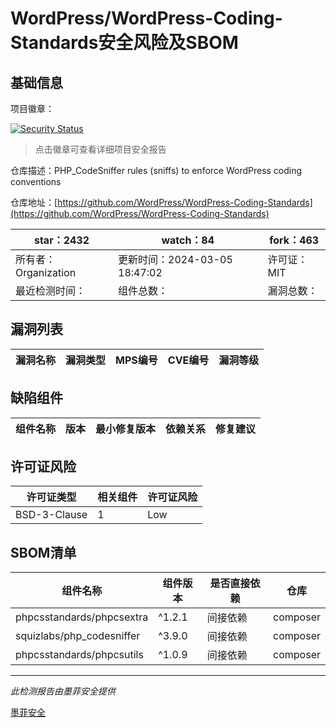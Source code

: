 # WordPress/WordPress-Coding-Standards安全风险及SBOM

## 基础信息

项目徽章：

[![Security Status](https://www.murphysec.com/platform3/v31/badge/1765089742534643712.svg)](https://www.murphysec.com/console/report/1765089741855166464/1765089742534643712)

> 点击徽章可查看详细项目安全报告

仓库描述：PHP_CodeSniffer rules (sniffs) to enforce WordPress coding conventions

仓库地址：[https://github.com/WordPress/WordPress-Coding-Standards](https://github.com/WordPress/WordPress-Coding-Standards)

| star：2432 | watch：84 | fork：463 |
| ----------- | -------------- | ------------ |
| 所有者：Organization | 更新时间：2024-03-05 18:47:02 | 许可证：MIT |
| 最近检测时间： | 组件总数： | 漏洞总数： |




## 漏洞列表

| 漏洞名称 | 漏洞类型 | MPS编号 | CVE编号 | 漏洞等级 |
| ------- | ------ | ------- | ------ | ----- |





## 缺陷组件

| 组件名称 | 版本 | 最小修复版本 | 依赖关系 | 修复建议 |
| -------- | ---- | ------------ | -------- | -------- |





## 许可证风险

| 许可证类型 | 相关组件 | 许可证风险 |
| ---------- | -------- | ---------- |
|BSD-3-Clause|1|Low|




## SBOM清单

| 组件名称 | 组件版本 | 是否直接依赖 | 仓库 |
| -------- | -------- | ------------ | ---- |
|phpcsstandards/phpcsextra|^1.2.1|间接依赖|composer|
|squizlabs/php_codesniffer|^3.9.0|间接依赖|composer|
|phpcsstandards/phpcsutils|^1.0.9|间接依赖|composer|


------

*此检测报告由墨菲安全提供*

[墨菲安全](www.murphysec.com)